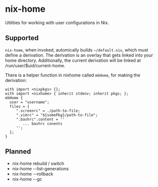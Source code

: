 # nix-home

Utilities for working with user configurations in Nix.

## Supported

`nix-home`, when invoked, automically builds `~/default.nix`, which must define a derivation. 
The derivation is an overlay that gets linked into your home directory. Additionally, the current derivation will be
linked at /run/user/$uid/current-home.

There is a helper function in nixhome called `mkHome`, for making the derivation:

	with import <nixpkgs> {};
	with import <nixhome> { inherit stdenv; inherit pkgs; };
	mkHome {
	  user = "username";
	  files = {
		 ".screenrc" = ./path-to-file;
		 ".vimrc" = "${somePkg}/path-to-file";
		 ".bashrc".content = ''
			... bashrc conents
		 '';
	  };
	}

## Planned

 * nix-home rebuild / switch
 * nix-home --list-generations
 * nix-home --rollback
 * nix-home --gc

